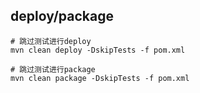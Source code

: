## deploy/package

```
# 跳过测试进行deploy
mvn clean deploy -DskipTests -f pom.xml

# 跳过测试进行package
mvn clean package -DskipTests -f pom.xml

```


